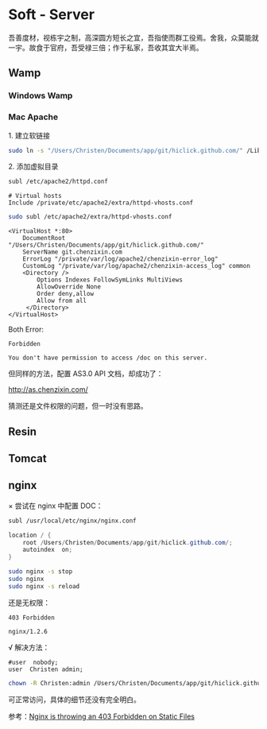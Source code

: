 # Soft - Server

吾善度材，视栋宇之制，高深圆方短长之宜，吾指使而群工役焉。舍我，众莫能就一宇。故食于官府，吾受禄三倍；作于私家，吾收其宜大半焉。

## Wamp

### Windows Wamp

### Mac Apache

1.&nbsp;建立软链接

```bash
sudo ln -s "/Users/Christen/Documents/app/git/hiclick.github.com/" /Library/WebServer/Documents/git
```

2.&nbsp;添加虚拟目录

```bash
subl /etc/apache2/httpd.conf
```

```apacheconf
# Virtual hosts
Include /private/etc/apache2/extra/httpd-vhosts.conf
```

```bash
sudo subl /etc/apache2/extra/httpd-vhosts.conf
```

```apacheconf
<VirtualHost *:80>
    DocumentRoot "/Users/Christen/Documents/app/git/hiclick.github.com/"
    ServerName git.chenzixin.com
    ErrorLog "/private/var/log/apache2/chenzixin-error_log"
    CustomLog "/private/var/log/apache2/chenzixin-access_log" common
    <Directory />
        Options Indexes FollowSymLinks MultiViews
        AllowOverride None
        Order deny,allow
        Allow from all
     </Directory>
</VirtualHost>
```

Both Error:

```wiki
Forbidden

You don't have permission to access /doc on this server.
```

但同样的方法，配置 AS3.0 API 文档，却成功了：

http://as.chenzixin.com/

猜测还是文件权限的问题，但一时没有思路。

## Resin

## Tomcat

## nginx

× 尝试在 nginx 中配置 DOC：

```bash
subl /usr/local/etc/nginx/nginx.conf

```

```java
location / {
    root /Users/Christen/Documents/app/git/hiclick.github.com/;
    autoindex  on;
}
```

```bash
sudo nginx -s stop
sudo nginx
sudo nginx -s reload
```

还是无权限：

```wiki
403 Forbidden

nginx/1.2.6
```

√ 解决方法：

```wiki
#user  nobody;
user  Christen admin;
```

```bash
chown -R Christen:admin /Users/Christen/Documents/app/git/hiclick.github.com/
```

可正常访问，具体的细节还没有完全明白。

参考：[Nginx is throwing an 403 Forbidden on Static Files](http://stackoverflow.com/a/20198148/4766670)
